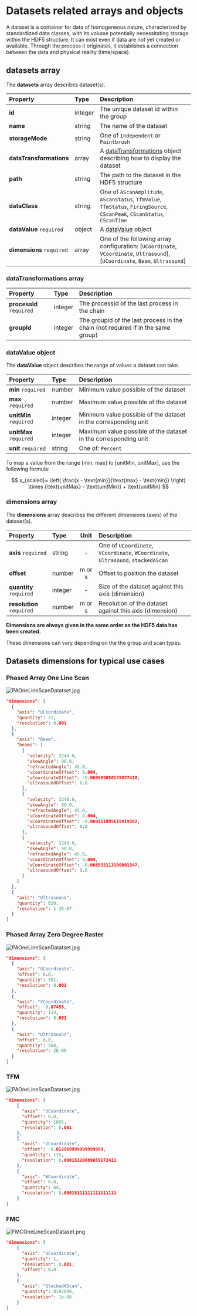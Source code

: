 # Datasets related arrays and objects

A dataset is a container for data of homogeneous nature, characterized by standardized data classes, with its volume potentially necessitating storage within the HDF5 structure. It can exist even if data are not yet created or available. Through the process it originates, it establishes a connection between the data and physical reality (time/space). 

## **datasets** array

The **datasets** array describes dataset(s).

| Property                  | Type    | Description                                                                                                                   |
| :------------------------ | :------ | :---------------------------------------------------------------------------------------------------------------------------- |
| **id**                    | integer | The unique dataset id within the group                                                                                        |
| **name**                  | string  | The name of the dataset                                                                                                       |
| **storageMode**           | string  | One of `Independent` or `Paintbrush`                                                                                          |
| **dataTransformations**   | array   | A [dataTransformations](#datatransformations-array) object describing how to display the dataset                              |
| **path**                  | string  | The path to the dataset in the HDF5 structure                                                                                 |
| **dataClass**             | string  | One of `AScanAmplitude`, `AScanStatus`, `TfmValue`, `TfmStatus`, `FiringSource`, `CScanPeak`, `CScanStatus`, `CScanTime`      |
| **dataValue** `required`  | object  | A [dataValue](#datavalue-object) object                                                                                       |
| **dimensions** `required` | array   | One of the following array configuration: [`UCoordinate`, `VCoordinate`, `Ultrasound`], [`UCoordinate`, `Beam`, `Ultrasound`] |

### **dataTransformations** array

| Property                 | Type    | Description                                                                      |
| :----------------------- | :------ | :------------------------------------------------------------------------------- |
| **processId** `required` | integer | The processId of the last process in the chain                                   |
| **groupId**              | integer | The groupId of the last process in the chain (not required if in the same group) |

### **dataValue** object

The **dataValue** object describes the range of values a dataset can take. 

| Property               | Type    | Description                                                     |
| :--------------------- | :------ | :-------------------------------------------------------------- |
| **min** `required`     | number  | Minimum value possible of the dataset                           |
| **max** `required`     | number  | Maximum value possible of the dataset                           |
| **unitMin** `required` | integer | Minimum value possible of the dataset in the corresponding unit |
| **unitMax** `required` | integer | Maximum value possible of the dataset in the corresponding unit |
| **unit** `required`    | string  | One of: `Percent`                                               |

To map a value from the range [min, max] to [unitMin, unitMax], use the following formula:

$$ 
x_{scaled}= \left( \frac{x - \text{min}}{\text{max} - \text{min}} \right) \times (\text{unitMax} - \text{unitMin}) + \text{unitMin} 
$$

### **dimensions** array 

The **dimensions** array describes the different dimensions (axes) of the dataset(s).

| Property                  | Type    |  Unit  | Description                                                                      |
| :------------------------ | :------ | :----: | :------------------------------------------------------------------------------- |
| **axis** `required`       | string  |   -    | One of `UCoordinate`, `VCoordinate`, `WCoordinate`, `Ultrasound`, `stackedAScan` |
| **offset**                | number  | m or s | Offset to position the dataset                                                   |
| **quantity** `required`   | integer |   -    | Size of the dataset against this axis (dimension)                                |
| **resolution** `required` | number  | m or s | Resolution of the dataset against this axis (dimension)                          |

**Dimensions are always given in the same order as the HDF5 data has been created.**

These dimensions can vary depending on the the group and scan types.

## Datasets dimensions for typical use cases

### Phased Array One Line Scan

![PAOneLineScanDatatset.jpg](../../../../assets/images/json-metadata/setup/data-model/groups/datasets/PAOneLineScanDatatset.jpg)

```json
"dimensions": [
  {
    "axis": "UCoordinate",
    "quantity": 22,
    "resolution": 0.001
  },
  {
    "axis": "Beam",
    "beams": [
      {
        "velocity": 3240.0,
        "skewAngle": 90.0,
        "refractedAngle": 45.0,
        "uCoordinateOffset": 0.004,
        "vCoordinateOffset": -0.069689058139837418,
        "ultrasoundOffset": 0.0
      },
      {
        "velocity": 3240.0,
        "skewAngle": 90.0,
        "refractedAngle": 45.0,
        "uCoordinateOffset": 0.004,
        "vCoordinateOffset": -0.069111085619919382,
        "ultrasoundOffset": 0.0
      },
      {
        "velocity": 3240.0,
        "skewAngle": 90.0,
        "refractedAngle": 45.0,
        "uCoordinateOffset": 0.004,
        "vCoordinateOffset": -0.068533113100001347,
        "ultrasoundOffset": 0.0
      }
    ]
  },
  {
    "axis": "Ultrasound",
    "quantity": 620,
    "resolution": 1.3E-07
  }
]
```

### Phased Array Zero Degree Raster

![PAOneLineScanDatatset.jpg](../../../../assets/images/json-metadata/setup/data-model/groups/datasets/PARasterDatatset.png)

```json
"dimensions": [
  {
    "axis": "UCoordinate",
    "offset": 0.0,
    "quantity": 351,
    "resolution": 0.001
  },
  {
    "axis": "VCoordinate",
    "offset": -0.07455,
    "quantity": 114,
    "resolution": 0.001
  },
  {
    "axis": "Ultrasound",
    "offset": 0.0,
    "quantity": 568,
    "resolution": 2E-08
  }
]
```

### TFM

![PAOneLineScanDatatset.jpg](../../../../assets/images/json-metadata/setup/data-model/groups/datasets/TFMDataset.png)

```json
"dimensions": [
    {
      "axis": "UCoordinate",
      "offset": 0.0,
      "quantity": 1055,
      "resolution": 0.001
    },
    {
      "axis": "VCoordinate",
      "offset": -0.012969999999999999,
      "quantity": 175,
      "resolution": 0.00015120689655172411
    },
    {
      "axis": "WCoordinate",
      "offset": 0.0,
      "quantity": 64,
      "resolution": 0.00015111111111111111
    }
]
```

### FMC

![FMCOneLineScanDataset.png](../../../../assets/images/json-metadata/setup/data-model/groups/datasets/FMCOneLineScanDataset.png)

```json
"dimensions": [
    {
      "axis": "UCoordinate",
      "quantity": 1,
      "resolution": 0.001,
      "offset": 0.0
    },
    {
      "axis": "StackedAScan",
      "quantity": 8192000,
      "resolution": 1e-08
    }
]
```